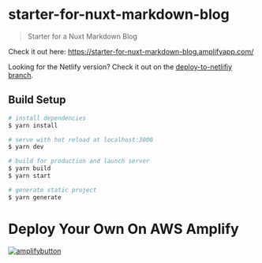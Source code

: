 # starter-for-nuxt-markdown-blog

> Starter for a Nuxt Markdown Blog

Check it out here: https://starter-for-nuxt-markdown-blog.amplifyapp.com/

Looking for the Netlify version? Check it out on the [deploy-to-netlifiy branch](https://github.com/jennapederson/starter-for-nuxt-markdown-blog/tree/deploy-on-netlify).

## Build Setup

``` bash
# install dependencies
$ yarn install

# serve with hot reload at localhost:3000
$ yarn dev

# build for production and launch server
$ yarn build
$ yarn start

# generate static project
$ yarn generate
```

# Deploy Your Own On AWS Amplify

[![amplifybutton](https://oneclick.amplifyapp.com/button.svg)](https://console.aws.amazon.com/amplify/home#/deploy?repo=https://github.com/jennapederson/starter-for-nuxt-markdown-blog)
